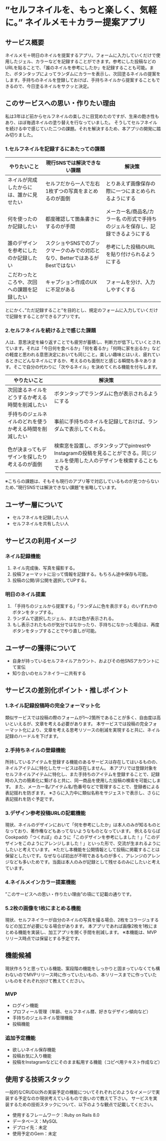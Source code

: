 # ”セルフネイルを、もっと楽しく、気軽に。” ネイルメモ＋カラー提案アプリ

## サービス概要
ネイルメモ＋明日のネイルを提案するアプリ。フォームに入力していくだけで使用したジェル、カラーなどを記録することができます。参考にした投稿などのURLを貼ることで、「誰のネイルを参考にしたか」を記録することも可能。また、ボタンタップによってランダムにカラーを表示し、次回塗るネイルの提案をします。手持ちのネイルを登録しておけば、手持ちネイルから提案することもできるので、今日塗るネイルをサクッと決定。

## このサービスへの思い・作りたい理由
私は3年ほど前からセルフネイルの楽しさに目覚めたのですが、生来の飽き性もあり、ほぼ毎週ネイルの塗り替えを行なっていました。
そうしてセルフネイルを続ける中で感じていた二つの課題。それを解決するため、本アプリの開発に踏み切りました。

### 1.セルフネイルを記録するにあたっての課題
| やりたいこと | 現行SNSでは解決できない課題 | 解決策 |
| --- | --- | --- |
| ネイルが完成したからには、誰かに見せたい | セルフだから一人で左右1枚ずつの写真をまとめるのが面倒 | とりあえず画像保存の際に一つにまとめられるようにする |
| 何を使ったのか記録したい | 都度確認して箇条書きにするのが手間 | メーカー名/商品名/カラー名 の形式で手持ちのジェルを保存し、記録できるようにする |
| 誰のデザインを参考にしたのか記録したい | スクショやSNSでのブックマークのみでの対応となり、BetterではあるがBestではない | 参考にした投稿のURLを貼り付けられるようにする |
| こだわったところや、次回への課題を記録したい | キャプション作成のUXに不足がある | フォームを分け、入力しやすくする |

とにかく、”ただ記録すること”を目的とし、規定のフォームに入力していくだけで記録をすることができるアプリです。

### 2.セルフネイルを続ける上で感じた課題
人は、意思決定を繰り返すことでも疲労が蓄積し、判断力が低下していくとされています。それは「今日何を食べるか」「何を着るか」「何時に家を出るか」などの軽度と思われる意思決定においても同じこと。楽しい趣味とはいえ、疲れているときにどんなネイルにするか、考えるのも面倒だと感じる瞬間も多々あります。そこで自分の代わりに「次やるネイル」を決めてくれる機能を付与します。

| やりたいこと | 解決策 |
| --- | --- |
| 次回塗るネイルをどうするか考える時間を削減したい | ボタンタップでランダムに色が表示されるようにする |
| 手持ちのジェルネイルのどれを使うか考える時間を削減したい | 事前に手持ちのネイルを記録しておけば、ランダムで表示してくれる。 |
| 色が決まってもデザインを探したり考えるのが面倒 | 検索窓を設置し、ボタンタップでpintrestやInstagramの投稿を見ることができる。同じジェルを使用した人のデザインを検索することもできる |

※こちらの課題は、そもそも現行のアプリ等で対応しているものが見つからないため、”現行SNSでは解決できない課題”を省略しています。

## ユーザー層について
- セルフネイルを記録したい人
- セルフネイルを共有したい人

## サービスの利用イメージ
### ネイル記録機能
1. ネイル完成後、写真を撮影する。
2. 投稿フォーマットに沿って情報を記録する。もちろん途中保存も可能。
3. 投稿の公開/非公開を選択してUPする。

### 明日のネイル提案
1. 「手持ちのジェルから提案する」「ランダムに色を表示する」のいずれかのボタンをタップする。
2. ランダムで選択したジェル、または色が表示される。
3. もし表示されたものが気分ではなかったり、手持ちになかった場合は、再度ボタンをタップすることでやり直しが可能。

## ユーザーの獲得について
- 自身が持っているセルフネイルアカウント、およびその他SNSアカウントにて宣伝
- 知り合いのセルフネイラーに共有する

## サービスの差別化ポイント・推しポイント
### 1.ネイル記録投稿時の完全フォーマット化
類似サービスでは投稿の際のフォームが1〜2箇所であることが多く、自由度は高いといえるが、文章を考える必要があります。
本サービスでは投稿の完全フォーマット化により、文章を考える思考リソースの削減を実現すると共に、ネイル記録のハードルを下げます。

### 2.手持ちネイルの登録機能
所持しているアイテムを登録する機能のあるサービスは存在してはいるものの、ネイルアイテムに特化したサービスは存在しません。
本アプリでは登録対象をセルフネイルアイテムに特化し、また手持ちのアイテムを登録することで、記録時の入力の簡素化に繋げると共に、同一商品を使用した投稿の検索を可能にします。
また、メーカー名/アイテム名/色番号などで管理することで、登録者による表記揺れを防ぎます。
※さらに入力中に類似名称をサジェストで表示し、さらに表記揺れを防ぐ予定です。

### 3.デザイン参考投稿URLの記載機能
現状、ネイルのデザインにおいて「何を参考にしたか」は本人のみが知るものとなっており、著作権などもあってないようなものとなっています。
例えるならばCookpadの「つくれぽ」のように「このデザインを参考にしました！」「このデザインをこのようにアレンジしました！」といった形で、交流が生まれるようにしたいと考えています。
※ただし本機能を公開情報として投稿に掲載することは保留としたいです。なぜならば初出が不明であるものが多く、アレンジのアレンジなども多いためです。当面は本人のみが記録として残せるのみにしたいと考えています。

### 4.ネイルメインカラー提案機能
”このサービスへの思い・作りたい理由”の項にて記載の通りです。

### 5.2枚の画像を1枚にまとめる機能
現状、セルフネイラーが自分のネイルの写真を撮る場合、2枚をコラージュするなどの加工が必要になる場合があります。
本アプリであれば画像2枚を1枚にまとめる機能を実装し、加工アプリを開く手間を削減します。
※本機能は、MVPリリース時点では保留とする予定です。

## 機能候補
現状作ろうと思っている機能、案段階の機能をしっかりと固まっていなくても構わないのでMVPリリース時に作っていたいもの、本リリースまでに作っていたいものをそれぞれ分けて教えてください。

### MVP
- ログイン機能
- プロフィール管理（年齢、セルフネイル暦、好きなデザイン傾向など）
- 手持ちのジェルネイル管理機能
- 投稿機能

### 追加予定機能
- 欲しいネイル保存機能
- 投稿お気に入り機能
- 投稿をInstagramなどにそのまま転用する機能（コピペ用テキスト作成など）

## 使用する技術スタック
一般的なCRUD以外の実装予定の機能についてそれぞれどのようなイメージで実装する予定なのか現状考えているもので良いので教えて下さい。
サービスを実装するための技術スタックについて、以下のような観点で記載してください。
- 使用するフレームワーク：Ruby on Rails 8.0
- データベース：MySQL
- デプロイ先：未定
- 使用予定のGem：未定
